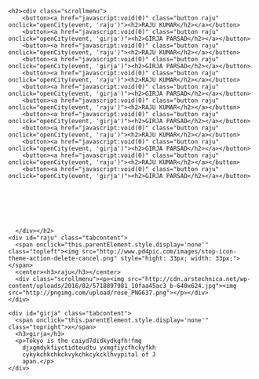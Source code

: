 <html>
  <head>
<style>
  
.button {
    background-color: #00ff00; /* Green */
    border: 0px;
    color: white;
    padding: 15px 32px;
    text-align: center;
    text-decoration: none;
    display: inline-block;
    font-size: 16px;
    margin: 4px 2px;
    cursor: pointer;
}
.raju {border-radius: 8px;}
div.scrollmenu {
    background-color: #0000ff;
    overflow:auto;
    white-space: nowrap;
}

div.scrollmenu a {
    display: inline-block;
    color: yellow;
    text-align: center;
    padding: 1px;
    text-decoration: none;
	font-size:23px;
}

div.scrollmenu a:hover {
    background-color: #ff0000;
}
</style>
  </head>
  <body>

	<h2><div class="scrollmenu">
		<button><a href="javascript:void(0)" class="button raju" onclick="openCity(event, 'raju')"><h2>RAJU KUMAR</h2></a></button>
		<button><a href="javascript:void(0)" class="button raju" onclick="openCity(event, 'girja')"><h2>GIRJA PARSAD</h2></a></button>
		<button><a href="javascript:void(0)" class="button raju" onclick="openCity(event, 'raju')"><h2>RAJU KUMAR</h2></a></button>
		<button><a href="javascript:void(0)" class="button raju" onclick="openCity(event, 'girja')"><h2>GIRJA PARSAD</h2></a></button>
		<button><a href="javascript:void(0)" class="button raju" onclick="openCity(event, 'raju')"><h2>RAJU KUMAR</h2></a></button>
		<button><a href="javascript:void(0)" class="button raju" onclick="openCity(event, 'girja')"><h2>GIRJA PARSAD</h2></a></button>
		<button><a href="javascript:void(0)" class="button raju" onclick="openCity(event, 'raju')"><h2>RAJU KUMAR</h2></a></button>
		<button><a href="javascript:void(0)" class="button raju" onclick="openCity(event, 'girja')"><h2>GIRJA PARSAD</h2></a></button>
		<button><a href="javascript:void(0)" class="button raju" onclick="openCity(event, 'raju')"><h2>RAJU KUMAR</h2></a></button>
		<button><a href="javascript:void(0)" class="button raju" onclick="openCity(event, 'girja')"><h2>GIRJA PARSAD</h2></a></button>
		<button><a href="javascript:void(0)" class="button raju" onclick="openCity(event, 'raju')"><h2>RAJU KUMAR</h2></a></button>
		<button><a href="javascript:void(0)" class="button raju" onclick="openCity(event, 'girja')"><h2>GIRJA PARSAD</h2></a></button>







	  </div></h2>
	<div id="raju" class="tabcontent">
	  <span onclick="this.parentElement.style.display='none'" class="topleft"><img src="http://www.pd4pic.com/images/stop-icon-theme-action-delete-cancel.png" style="hight: 33px; width: 33px;"></span>
	  <center><h3>raju</h3></center>
	  <div class="scrollmenu"><p><img src="http://cdn.arstechnica.net/wp-content/uploads/2016/02/5718897981_10faa45ac3_b-640x624.jpg"><img src="http://pngimg.com/upload/rose_PNG637.png"></p></div>
	</div>

	<div id="girja" class="tabcontent">
	  <span onclick="this.parentElement.style.display='none'" class="topright">x</span>
	  <h3>girja</h3>
	  <p>Tokyo is the caiyd7didkydkgfh!fmg
		djxgmdykfiyctidteudtu yxmgfiycfhckyfkh
		cykykchkchkckvykchkcykcklhvypital of J
		apan.</p>
	</div>

<script>
function openCity(evt, cityName) {
    var i, tabcontent, tablinks;
    tabcontent = document.getElementsByClassName("tabcontent");
    for (i = 0; i < tabcontent.length; i++) {
        tabcontent[i].style.display = "none";
    }
    tablinks = document.getElementsByClassName("tablinks");
    for (i = 0; i < tablinks.length; i++) {
        tablinks[i].className = tablinks[i].className.replace(" active", "");
    }
    document.getElementById(cityName).style.display = "block";
    evt.currentTarget.className += " active";
}

// Get the element with id="defaultOpen" and click on it
document.getElementById("defaultOpen").click();
</script>

  </body>
</html>
